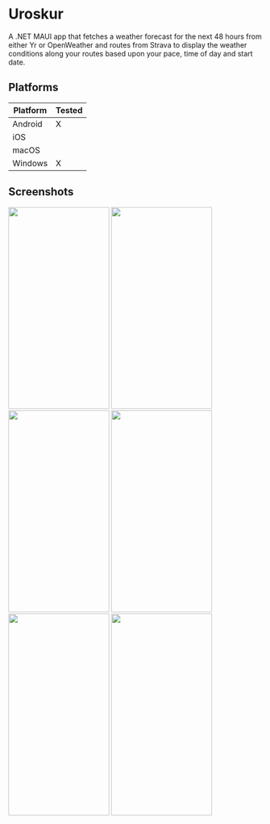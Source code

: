# Uroskur
A .NET MAUI app that fetches a weather forecast for the next 48 hours from either Yr or OpenWeather and routes from Strava to display the weather conditions along your routes based upon your pace, time of day and start date.

## Platforms

|  Platform | Tested  |
| ------------ | ------------ |
| Android | X  |
| iOS |   |
| macOS |   |
| Windows | X  |

## Screenshots
<img src="https://i.ibb.co/NYLc9fN/Routes.jpg" width="200" height="400" />
<img src="https://i.ibb.co/NFc8C6G/Route.jpg" width="200" height="400" />
<img src="https://i.ibb.co/SJMTmWg/Forecast1.jpg" width="200" height="400" />
<img src="https://i.ibb.co/1zqzPt7/Forecast2.jpg" width="200" height="400" />
<img src="https://i.ibb.co/Kzqt8gx/Settings.jpg" width="200" height="400" />
<img src="https://i.ibb.co/zRPHSh0/About.jpg" width="200" height="400" />

